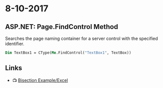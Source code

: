 # 8-10-2017

## ASP.NET: Page.FindControl Method
Searches the page naming container for a server control with the specified identifier.

```vb
Dim TextBox1 = CType(Me.FindControl("TextBox1", TextBox))
```


## Links
* :tv: [Bisection Example/Excel](https://www.youtube.com/watch?v=q6WdsIJVl9M)